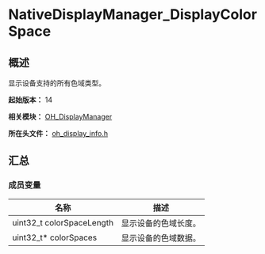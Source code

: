 # NativeDisplayManager_DisplayColorSpace

## 概述

显示设备支持的所有色域类型。

**起始版本：** 14

**相关模块：** [OH_DisplayManager](capi-oh-displaymanager.md)

**所在头文件：** [oh_display_info.h](capi-oh-display-info-h.md)

## 汇总

### 成员变量

| 名称 | 描述 |
| -- | -- |
| uint32_t colorSpaceLength | 显示设备的色域长度。 |
| uint32_t* colorSpaces | 显示设备的色域数据。 |



